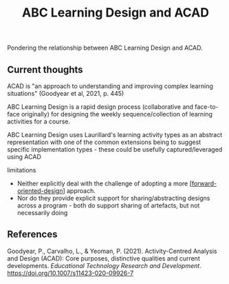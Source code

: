﻿---
title: ABC Learning Design and ACAD
---
Pondering the relationship between ABC Learning Design and ACAD.  

## Current thoughts

ACAD is "an approach to understanding and improving complex learning situations" (Goodyear et al, 2021, p. 445)

ABC Learning Design is a rapid design process (collaborative and face-to-face originally) for designing the weekly sequence/collection of learning activities for a course.

ABC Learning Design uses Laurillard's learning activity types as an abstract representation with one of the common extensions being to suggest specific implementation types - these could be usefully captured/leveraged using ACAD

limitations

- Neither explicitly deal with the challenge of adopting a more [[forward-oriented-design]] approach.
- Nor do they provide explicit support for sharing/abstracting designs across a program - both do support sharing of artefacts, but not necessarily doing 



## References

Goodyear, P., Carvalho, L., & Yeoman, P. (2021). Activity-Centred Analysis and Design (ACAD): Core purposes, distinctive qualities and current developments. *Educational Technology Research and Development*. https://doi.org/10.1007/s11423-020-09926-7

[//begin]: # "Autogenerated link references for markdown compatibility"
[forward-oriented-design]: ../concepts/forward-oriented-design "Forward-oriented design"
[//end]: # "Autogenerated link references"